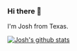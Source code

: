 ### Hi there 👋

I'm Josh from Texas.

[![Josh's github stats](https://github-readme-stats.vercel.app/api?username=mcnortonjosh)](https://github.com/mcnortonjosh/github-readme-stats)

<!--
**mcnortonjosh/mcnortonjosh** is a ✨ _special_ ✨ repository because its `README.md` (this file) appears on your GitHub profile.

Here are some ideas to get you started:

- 🔭 I’m currently working on ...
- 🌱 I’m currently learning ...
- 👯 I’m looking to collaborate on ...
- 🤔 I’m looking for help with ...
- 💬 Ask me about ...
- 📫 How to reach me: ...
- 😄 Pronouns: ...
- ⚡ Fun fact: ...
-->
